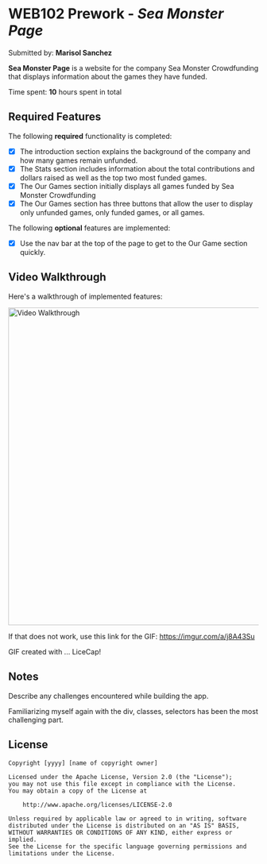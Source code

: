 # WEB102 Prework - *Sea Monster Page*

Submitted by: **Marisol Sanchez**

**Sea Monster Page** is a website for the company Sea Monster Crowdfunding that displays information about the games they have funded.

Time spent: **10** hours spent in total

## Required Features

The following **required** functionality is completed:

* [X] The introduction section explains the background of the company and how many games remain unfunded.
* [X] The Stats section includes information about the total contributions and dollars raised as well as the top two most funded games.
* [X] The Our Games section initially displays all games funded by Sea Monster Crowdfunding
* [X] The Our Games section has three buttons that allow the user to display only unfunded games, only funded games, or all games.

The following **optional** features are implemented:

* [X] Use the nav bar at the top of the page to get to the Our Game section quickly.

## Video Walkthrough

Here's a walkthrough of implemented features:

<img src='https://imgur.com/a/j8A43Su' title='Video Walkthrough' width='640' alt='Video Walkthrough' />

If that does not work, use this link for the GIF: https://imgur.com/a/j8A43Su

<!-- Replace this with whatever GIF tool you used! -->
GIF created with ...  LiceCap!
<!-- Recommended tools:
[Kap](https://getkap.co/) for macOS
[ScreenToGif](https://www.screentogif.com/) for Windows
[peek](https://github.com/phw/peek) for Linux. -->

## Notes

Describe any challenges encountered while building the app.

Familiarizing myself again with the div, classes, selectors has been the most challenging part. 

## License

    Copyright [yyyy] [name of copyright owner]

    Licensed under the Apache License, Version 2.0 (the "License");
    you may not use this file except in compliance with the License.
    You may obtain a copy of the License at

        http://www.apache.org/licenses/LICENSE-2.0

    Unless required by applicable law or agreed to in writing, software
    distributed under the License is distributed on an "AS IS" BASIS,
    WITHOUT WARRANTIES OR CONDITIONS OF ANY KIND, either express or implied.
    See the License for the specific language governing permissions and
    limitations under the License.
